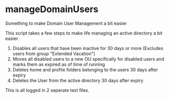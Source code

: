 # manageDomainUsers
Something to make Domain User Management a bit easier

This script takes a few steps to make life managing an active directory a bit easier.
1. Disables all users that have been inactive for 30 days or more (Excludes users from group "Extended Vacation")
2. Moves all disabled users to a new OU specifically for disabled users and marks them as expired as of time of running
3. Deletes home and profile folders belonging to the users 30 days after expiry
4. Deletes the User from the active directory 30 days after expiry

This is all logged in 2 seperate text files.
